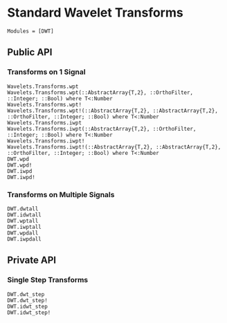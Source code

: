 # Standard Wavelet Transforms

```@index
Modules = [DWT]
```

## Public API
### Transforms on 1 Signal
```@docs
Wavelets.Transforms.wpt
Wavelets.Transforms.wpt(::AbstractArray{T,2}, ::OrthoFilter, ::Integer; ::Bool) where T<:Number
Wavelets.Transforms.wpt!
Wavelets.Transforms.wpt!(::AbstractArray{T,2}, ::AbstractArray{T,2}, ::OrthoFilter, ::Integer; ::Bool) where T<:Number
Wavelets.Transforms.iwpt
Wavelets.Transforms.iwpt(::AbstractArray{T,2}, ::OrthoFilter, ::Integer; ::Bool) where T<:Number
Wavelets.Transforms.iwpt!
Wavelets.Transforms.iwpt!(::AbstractArray{T,2}, ::AbstractArray{T,2}, ::OrthoFilter, ::Integer; ::Bool) where T<:Number
DWT.wpd
DWT.wpd!
DWT.iwpd
DWT.iwpd!
```

### Transforms on Multiple Signals
```@docs
DWT.dwtall
DWT.idwtall
DWT.wptall
DWT.iwptall
DWT.wpdall
DWT.iwpdall
```

## Private API
### Single Step Transforms
```@docs
DWT.dwt_step
DWT.dwt_step!
DWT.idwt_step
DWT.idwt_step!
```